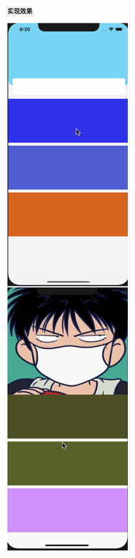 #### 实现效果
![](./CHBannerExample/Resource/example1.gif)     
![](./CHBannerExample/Resource/example2.gif)


